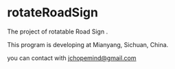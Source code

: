 # rotateRoadSign
The project of rotatable Road Sign .

This program is developing at Mianyang, Sichuan, China.


you can contact with jchopemind@gmail.com
